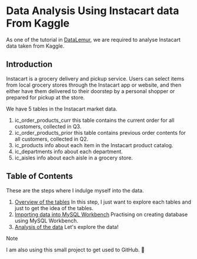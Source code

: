 # Data Analysis Using Instacart data From Kaggle
As one of the tutorial in [DataLemur](https://datalemur.com/sql-tutorial/instacart-sql-data-analytics-case-study), we are required to analyse Instacart data taken from Kaggle.

## Introduction
Instacart is a grocery delivery and pickup service. Users can select items from local grocery stores through the Instacart app or website, and then either have them delivered to their doorstep by a personal shopper or prepared for pickup at the store.

We have 5 tables in the Instacart market data.
1. ic_order_products_curr
   this table contains the current order for all customers, collected in Q3.
3. ic_order_products_prior
   this table contains previous order contents for all customers, collected in Q2.
4. ic_products
   info about each item in the Instacart product catalog.
5. ic_departments
   info about each department.
6. ic_aisles
   info about each aisle in a grocery store.

## Table of Contents
These are the steps where I indulge myself into the data.

1. [Overview of the tables](explore.sql)
In this step, I just want to explore each tables and just to get the idea of the tables.
2. [Importing data into MySQL Workbench](queries/import-data.sql)
Practising on creating database using MySQL Workbench.
3. [Analysis of the data](queries/exploring.sql)
Let's explore the data!



>[!NOTE]
>I am also using this small project to get used to GitHub. :monocle_face:
